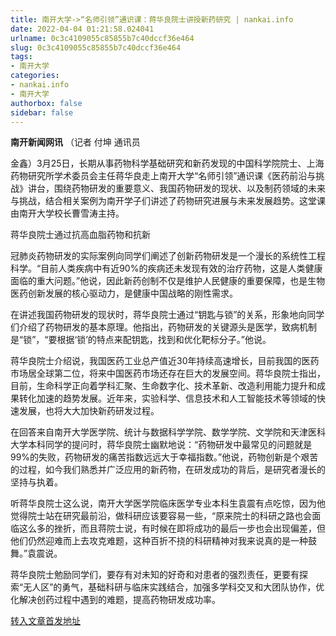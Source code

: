 ```yaml
---
title: 南开大学->“名师引领”通识课：蒋华良院士讲授新药研究 | nankai.info
date: 2022-04-04 01:21:58.024041
urlname: 0c3c4109055c85855b7c40dccf36e464
slug: 0c3c4109055c85855b7c40dccf36e464
tags: 
- 南开大学
categories:
- nankai.info
- 南开大学
authorbox: false
sidebar: false
---
```

**南开新闻网讯** （记者 付坤 通讯员

金鑫）3月25日，长期从事药物科学基础研究和新药发现的中国科学院院士、上海药物研究所学术委员会主任蒋华良走上南开大学“名师引领”通识课《医药前沿与挑战》讲台，围绕药物研发的重要意义、我国药物研发的现状、以及制药领域的未来与挑战，结合相关案例为南开学子们讲述了药物研究进展与未来发展趋势。这堂课由南开大学校长曹雪涛主持。

蒋华良院士通过抗高血脂药物和抗新
<!--more-->
冠肺炎药物研发的实际案例向同学们阐述了创新药物研发是一个漫长的系统性工程科学。“目前人类疾病中有近90%的疾病还未发现有效的治疗药物，这是人类健康面临的重大问题。”他说，因此新药创制不仅是维护人民健康的重要保障，也是生物医药创新发展的核心驱动力，是健康中国战略的刚性需求。

在讲述我国药物研发的现状时，蒋华良院士通过“钥匙与锁”的关系，形象地向同学们介绍了药物研发的基本原理。他指出，药物研发的关键源头是医学，致病机制是“锁”，“要根据‘锁’的特点来配钥匙，找到和优化靶标分子。”他说。

蒋华良院士介绍说，我国医药工业总产值近30年持续高速增长，目前我国的医药市场居全球第二位，将来中国医药市场还存在巨大的发展空间。蒋华良院士指出，目前，生命科学正向着学科汇聚、生命数字化、技术革新、改造利用能力提升和成果转化加速的趋势发展。近年来，实验科学、信息技术和人工智能技术等领域的快速发展，也将大大加快新药研发过程。

在回答来自南开大学医学院、统计与数据科学学院、数学学院、文学院和天津医科大学本科同学的提问时，蒋华良院士幽默地说：“药物研发中最常见的问题就是99%的失败，药物研发的痛苦指数远远大于幸福指数。”他说，药物创新是个艰苦的过程，如今我们熟悉并广泛应用的新药物，在研发成功的背后，是研究者漫长的坚持与执着。

听蒋华良院士这么说，南开大学医学院临床医学专业本科生袁震有点吃惊，因为他觉得院士站在研究最前沿，做科研应该要容易一些，“原来院士的科研之路也会面临这么多的挫折，而且蒋院士说，有时候在即将成功的最后一步也会出现偏差，但他们仍然迎难而上去攻克难题，这种百折不挠的科研精神对我来说真的是一种鼓舞。”袁震说。

蒋华良院士勉励同学们，要存有对未知的好奇和对患者的强烈责任，更要有探索“无人区”的勇气，基础科研与临床实践结合，加强多学科交叉和大团队协作，优化解决创药过程中遇到的难题，提高药物研发成功率。



[转入文章首发地址](http://news.nankai.edu.cn/ywsd/system/2022/03/28/030050724.shtml)